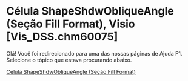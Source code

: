 
# Célula ShapeShdwObliqueAngle (Seção Fill Format), Visio [Vis_DSS.chm60075]

Olá! Você foi redirecionado para uma das nossas páginas de Ajuda F1. Selecione o tópico que estava procurando abaixo.

[Célula ShapeShdwObliqueAngle (Seção Fill Format)](http://msdn.microsoft.com/library/bad4c512-e91f-d459-d65c-a4ab725c3c14%28Office.15%29.aspx)
